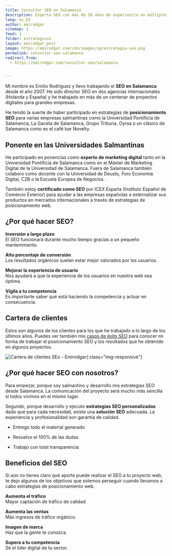 ```yaml
---
title: Consultor SEO en Salamanca
description: Experto SEO con más de 10 años de experiencia en múltiples agencias, países y proyectos. Hablemos, es gratis.
lang: es_ES
author: emirodgar
sitemap: 1
feed: 1
folder: estrategicos
layout: emirodgar_post
image: https://emirodgar.com/cdn/images/og/estrategia-seo.png
permalink: consultor-seo-salamanca
redirect_from: 
  - https://emirodgar.com/consultor-seo/salamanca


---
```


Mi nombre es Emilio Rodríguez y llevo trabajando el **SEO en Salamanca** desde el año 2007. He sido director SEO en dos agencias internacionales (Holanda y España) y he trabajado en más de un centenar de proyectos digitales para grandes empresas. 

He tenido la suerte de haber participado en estrategias de **posicionamiento SEO** para varias empresas salmantinas como la Universidad Pontificia de Salamanca, La Gaceta de Salamanca, Grupo Tribuna, Oyrsa o un clásico de Salamanca como es el café bar Novelty.

## Ponente en las Universidades Salmantinas

He participado en ponencias como **experto de marketing digital** tanto en la Universidad Pontificia de Salamanca como en el Máster de Marketing Digital de la Universidad de Salamanca. Fuera de Salamanca también colaboro como docente con la Universidad de Deusto, Foro Economía Digital, C2B o la Escuela Europea de Negocios. 

También estoy **certificado como SEO** por ICEX España (Instituto Español de Comercio Exterior) para ayudar a las empresas españolas a externalizar sus productos en mercados internacionales a través de estrategias de posicionamiento web.

## ¿Por qué hacer SEO?

**Inversión a largo plazo**  
El SEO funcionará durante mucho tiempo gracias a un pequeño mantenimiento.  

**Alto porcentaje de conversión**  
Los resultados orgánicos suelen estar mejor valorados por los usuarios.  

**Mejorar la experiencia de usuario**  
Nos ayudará a que la experiencia de los usuarios en nuestra web sea óptima.  

**Vigila a tu competencia**  
Es importante saber qué está haciendo la competencia y actuar en consecuencia.

## Cartera de clientes

Estos son algunos de los clientes para los que he trabajado a lo largo de los últimos años. Puedes ver también mis [casos de éxito SEO](https://emirodgar.com/casos-exito-seo) para conocer mi forma de trabajar el posicionamiento SEO y los resultados que he obtenido en algunos proyectos. 

![Cartera de clientes SEo - Emirodgar](https://emirodgar.com/cdn/images/clients/erg-com-clientes.jpg){:class="img-responsive"}


## ¿Por qué hacer SEO con nosotros?

Para empezar, porque soy salmantino y desarrollo mis estrategias SEO desde Salamanca. La comunicación del proyecto será mucho más sencilla si todos vivimos en el mismo lugar.

Segundo, porque desarrollo y ejecuto  **estrategias SEO personalizadas** dado que para cada necesidad, existe una  **solución SEO**  adecuada. La experiencia y profesionalidad son garantía de calidad.

- Entrego todo el material generado

- Resuelvo el 100% de las dudas

- Trabajo con total transparencia

## Beneficios del SEO

Si aún no tienes claro qué aporte puede realizar el SEO a tu proyecto web, te dejo algunos de los objetivos que solemos perseguir cuando llevamos a cabo estrategias de posicionamiento web.

**Aumenta el tráfico**  
Mayor captación de tráfico de calidad.

**Aumenta las ventas**  
Más ingresos de tráfico orgánico.

**Imagen de marca**  
Haz que la gente te conozca.

**Supera a tu competencia**  
Sé el líder digital de tu sector.


<!--stackedit_data:
eyJoaXN0b3J5IjpbMTg2MTY0NjQzMSwtMTk4MDE5MTcwMiw5Nj
YwMTQ5NjcsLTI0NzYyMjg2MiwyMDY3NTk4NTg3XX0=
-->